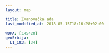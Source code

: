```yaml
---
layout: map

title: Ivanovačka ada
last_modified_at: 2018-05-15T18:16:28+02:00

WDPA: [145428]
geoSrbija:
  L1_183: [34]
---
```

